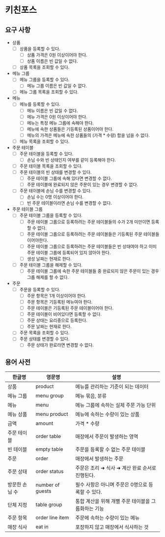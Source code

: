 # 키친포스

## 요구 사항

- 상품
    - [ ] 상품을 등록할 수 있다.
        - [ ] 상품 가격은 0원 이상이어야 한다.
        - [ ] 상품 이름은 빈 값일 수 없다.
    - [ ] 상품 목록을 조회할 수 있다.
- 메뉴 그룹
    - [ ] 메뉴 그룹을 등록할 수 있다.
        - [ ] 메뉴 그룹 이름은 빈 값일 수 없다.
    - [ ] 메뉴 그룹 목록을 조회할 수 있다.
- 메뉴
    - [ ] 메뉴를 등록할 수 있다.
        - [ ] 메뉴 이름은 빈 값일 수 없다.
        - [ ] 메뉴 가격은 0원 이상이어야 한다.
        - [ ] 메뉴는 특정 메뉴 그룹에 속해야 한다.
        - [ ] 메뉴에 속한 상품들은 기등록된 상품이어야 한다.
        - [ ] 메뉴의 가격은 메뉴에 속한 상품들의 (가격 * 수량) 합을 넘을 수 없다.
    - [ ] 메뉴 목록을 조회할 수 있다.
- 주문 테이블
    - [ ] 주문 테이블을 등록할 수 있다.
        - [ ] 손님 수와 빈 상태인지 여부를 같이 등록해야 한다.
    - [ ] 주문 테이블 목록을 조회할 수 있다.
    - [ ] 주문 테이블의 빈 상태를 변경할 수 있다.
        - [ ] 주문 테이블 그룹에 속해 있다면 변경할 수 없다.
        - [ ] 주문 테이블에 완료되지 않은 주문이 있는 경우 변경할 수 없다.
    - [ ] 주문 테이블에 손님 수를 변경할 수 있다.
        - [ ] 손님 수는 0명 이상이어야 한다.
        - [ ] 빈 주문 테이블이라면 손님 수를 변경할 수 없다.
- 주문 테이블 그룹
    - [ ] 주문 테이블 그룹을 등록할 수 있다.
        - [ ] 주문 테이블 그룹으로 등록하려는 주문 테이블들의 수가 2개 미만이면 등록할 수 없다.
        - [ ] 주문 테이블 그룹으로 등록하려는 주문 테이블들은 기등록된 주문 테이블들이어야한다.
        - [ ] 주문 테이블 그룹으로 등록하려는 주문 테이블들은 빈 상태여야 하고 이미 주문 테이블 그룹에 등록되어 있지 않아야 한다.
        - [ ] 생성 날짜는 현재로 한다.
    - [ ] 주문 테이블 그룹을 해제할 수 있다.
        - [ ] 주문 테이블 그룹에 속한 주문 테이블들 중 완료되지 않은 주문이 있는 경우 그룹 해제를 할 수 없다.
- 주문
    - [ ] 주문을 등록할 수 있다.
        - [ ] 주문 항목은 1개 이상이어야 한다.
        - [ ] 주문 항목은 기등록된 메뉴여야 한다.
        - [ ] 주문 테이블은 기등록된 주문 테이블이어야 한다.
        - [ ] 주문 테이블이 비어있다면 등록할 수 없다.
        - [ ] 주문 상태는 요리중으로 등록한다.
        - [ ] 주문 날짜는 현재로 한다.
    - [ ] 주문 목록을 조회할 수 있다.
    - [ ] 주문 상태를 변경할 수 있다.
        - [ ] 주문 상태가 완료라면 변경할 수 없다.

## 용어 사전

| 한글명 | 영문명 | 설명 |
| --- | --- | --- |
| 상품 | product | 메뉴를 관리하는 기준이 되는 데이터 |
| 메뉴 그룹 | menu group | 메뉴 묶음, 분류 |
| 메뉴 | menu | 메뉴 그룹에 속하는 실제 주문 가능 단위 |
| 메뉴 상품 | menu product | 메뉴에 속하는 수량이 있는 상품 |
| 금액 | amount | 가격 * 수량 |
| 주문 테이블 | order table | 매장에서 주문이 발생하는 영역 |
| 빈 테이블 | empty table | 주문을 등록할 수 없는 주문 테이블 |
| 주문 | order | 매장에서 발생하는 주문 |
| 주문 상태 | order status | 주문은 조리 ➜ 식사 ➜ 계산 완료 순서로 진행된다. |
| 방문한 손님 수 | number of guests | 필수 사항은 아니며 주문은 0명으로 등록할 수 있다. |
| 단체 지정 | table group | 통합 계산을 위해 개별 주문 테이블을 그룹화하는 기능 |
| 주문 항목 | order line item | 주문에 속하는 수량이 있는 메뉴 |
| 매장 식사 | eat in | 포장하지 않고 매장에서 식사하는 것 |
